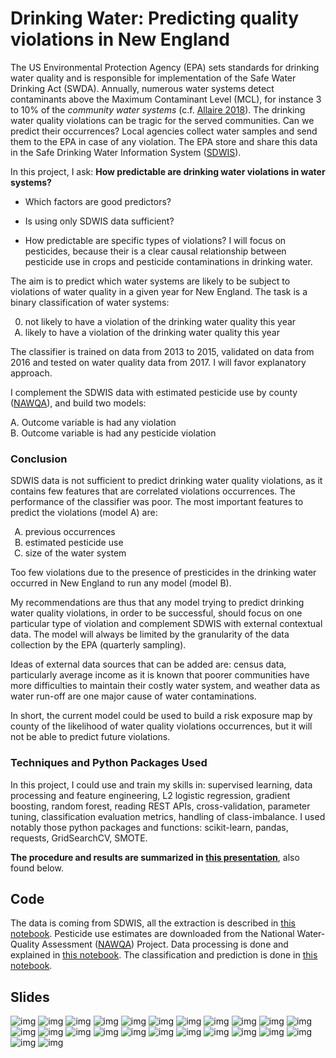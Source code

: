 <style type="text/css">
    ol { list-style-type: upper-alpha; }
</style>

# Drinking Water: Predicting quality violations in New England

The US Environmental Protection Agency (EPA) sets standards for drinking water quality and is responsible for implementation of the Safe Water Drinking Act (SWDA). Annually, numerous water systems detect contaminants above the Maximum Contaminant Level (MCL), for instance 3 to 10% of the _community water systems_ (c.f. [Allaire 2018](https://www.pnas.org/content/115/9/2078)). The drinking water quality violations can be tragic for the served communities. Can we predict their occurrences? Local agencies collect water samples and send them to the EPA in case of any violation. The EPA store and share this data in the Safe Drinking Water Information System ([SDWIS](https://www.epa.gov/enviro/sdwis-model)).

In this project, I ask: **How predictable are drinking water violations in water systems?**

* Which factors are good predictors?

* Is using only SDWIS data sufficient?

* How predictable are specific types of violations? I will focus on pesticides, because their is a clear causal relationship between pesticide use in crops and pesticide contaminations in drinking water.

The aim is to predict which water systems are likely to be subject to violations of water quality in a given year for New England. The task is a binary classification of water systems:  

0. not likely to have a violation of the drinking water quality this year
1. likely to have a violation of the drinking water quality this year

The classifier is trained on data from 2013 to 2015, validated on data from 2016 and tested on water quality data from 2017. I will favor explanatory approach.  

I complement the SDWIS data with estimated pesticide use by county ([NAWQA](https://water.usgs.gov/nawqa/pnsp/usage/maps/county-level/)), and build two models:  

A. Outcome variable is had any violation  
B. Outcome variable is had any pesticide violation  

### Conclusion

SDWIS data is not sufficient to predict drinking water quality violations, as it contains few features that are correlated violations occurrences. The performance of the classifier was poor. The most important features to predict the violations (model A) are:  

1. previous occurrences
2. estimated pesticide use
3. size of the water system

Too few violations due to the presence of presticides in the drinking water occurred in New England to run any model (model B).   

My recommendations are thus that any model trying to predict drinking water quality violations, in order to be successful, should focus on one particular type of violation and complement SDWIS with external contextual data. The model will always be limited by the granularity of the data collection by the EPA (quarterly sampling).  

Ideas of external data sources that can be added are: census data, particularly average income as it is known that poorer communities have more difficulties to maintain their costly water system, and weather data as water run-off are one major cause of water contaminations.  

In short, the current model could be used to build a risk exposure map by county of the likelihood of water quality violations occurrences, but it will not be able to predict future violations.  

### Techniques and Python Packages Used

In this project, I could use and train my skills in: supervised learning, data processing and feature engineering, L2 logistic regression, gradient boosting, random forest, reading REST APIs, cross-validation, parameter tuning, classification evaluation metrics, handling of class-imbalance. I used notably those python packages and functions: scikit-learn, pandas, requests, GridSearchCV, SMOTE.  

**The procedure and results are summarized in [this presentation](https://docs.google.com/presentation/d/1_BFCSApEwgKDsnK_6E4I5ZDO8wfYpLv-QmWbZlTdxt4/edit?usp=sharing)**, also found below.

## Code

The data is coming from SDWIS, all the extraction is described in [this notebook](https://github.com/de-la-viz/pesticides_in_drinking_water/blob/master/code/Data_Extraction.ipynb). Pesticide use estimates are downloaded from the National Water-Quality Assessment ([NAWQA](https://water.usgs.gov/nawqa/pnsp/usage/maps/county-level/)) Project. Data processing is done and explained in [this notebook](https://github.com/de-la-viz/pesticides_in_drinking_water/blob/master/code/Data_Processing_and_Feature_Engineering.ipynb). The classification and prediction is done in [this notebook](https://github.com/de-la-viz/pesticides_in_drinking_water/blob/master/code/Classification.ipynb).

## Slides

![img](documents/slides%20as%20png/Predicting%20Drinking%20Water%20Quality%20Violations%20in%20New%20England%20(1).png)
![img](documents/slides%20as%20png/Predicting%20Drinking%20Water%20Quality%20Violations%20in%20New%20England%20(2).png)
![img](documents/slides%20as%20png/Predicting%20Drinking%20Water%20Quality%20Violations%20in%20New%20England%20(3).png)
![img](documents/slides%20as%20png/Predicting%20Drinking%20Water%20Quality%20Violations%20in%20New%20England%20(4).png)
![img](documents/slides%20as%20png/Predicting%20Drinking%20Water%20Quality%20Violations%20in%20New%20England%20(5).png)
![img](documents/slides%20as%20png/Predicting%20Drinking%20Water%20Quality%20Violations%20in%20New%20England%20(6).png)
![img](documents/slides%20as%20png/Predicting%20Drinking%20Water%20Quality%20Violations%20in%20New%20England%20(7).png)
![img](documents/slides%20as%20png/Predicting%20Drinking%20Water%20Quality%20Violations%20in%20New%20England%20(8).png)
![img](documents/slides%20as%20png/Predicting%20Drinking%20Water%20Quality%20Violations%20in%20New%20England%20(9).png)
![img](documents/slides%20as%20png/Predicting%20Drinking%20Water%20Quality%20Violations%20in%20New%20England%20(10).png)
![img](documents/slides%20as%20png/Predicting%20Drinking%20Water%20Quality%20Violations%20in%20New%20England%20(11).png)
![img](documents/slides%20as%20png/Predicting%20Drinking%20Water%20Quality%20Violations%20in%20New%20England%20(12).png)
![img](documents/slides%20as%20png/Predicting%20Drinking%20Water%20Quality%20Violations%20in%20New%20England%20(13).png)
![img](documents/slides%20as%20png/Predicting%20Drinking%20Water%20Quality%20Violations%20in%20New%20England%20(14).png)
![img](documents/slides%20as%20png/Predicting%20Drinking%20Water%20Quality%20Violations%20in%20New%20England%20(15).png)
![img](documents/slides%20as%20png/Predicting%20Drinking%20Water%20Quality%20Violations%20in%20New%20England%20(16).png)
![img](documents/slides%20as%20png/Predicting%20Drinking%20Water%20Quality%20Violations%20in%20New%20England%20(17).png)
![img](documents/slides%20as%20png/Predicting%20Drinking%20Water%20Quality%20Violations%20in%20New%20England%20(18).png)
![img](documents/slides%20as%20png/Predicting%20Drinking%20Water%20Quality%20Violations%20in%20New%20England%20(19).png)
![img](documents/slides%20as%20png/Predicting%20Drinking%20Water%20Quality%20Violations%20in%20New%20England%20(20).png)
![img](documents/slides%20as%20png/Predicting%20Drinking%20Water%20Quality%20Violations%20in%20New%20England%20(21).png)
![img](documents/slides%20as%20png/Predicting%20Drinking%20Water%20Quality%20Violations%20in%20New%20England%20(22).png)
![img](documents/slides%20as%20png/Predicting%20Drinking%20Water%20Quality%20Violations%20in%20New%20England%20(23).png)
![img](documents/slides%20as%20png/Predicting%20Drinking%20Water%20Quality%20Violations%20in%20New%20England%20(24).png)
